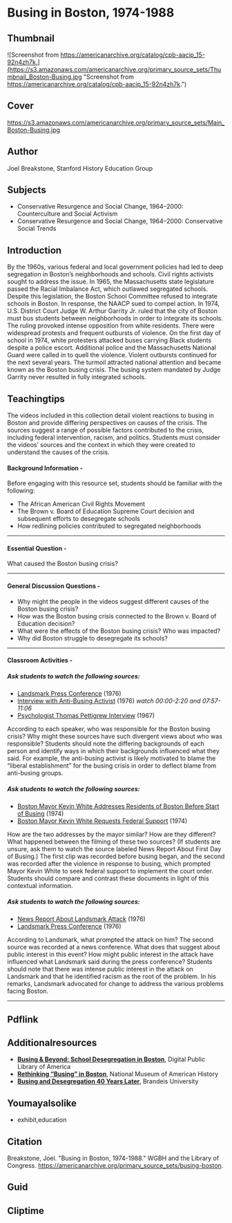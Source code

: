 # Busing in Boston, 1974-1988

## Thumbnail

![Screenshot from https://americanarchive.org/catalog/cpb-aacip_15-92n4zh7k.](https://s3.amazonaws.com/americanarchive.org/primary_source_sets/Thumbnail_Boston-Busing.jpg "Screenshot from https://americanarchive.org/catalog/cpb-aacip_15-92n4zh7k.")

## Cover
https://s3.amazonaws.com/americanarchive.org/primary_source_sets/Main_Boston-Busing.jpg

## Author

Joel Breakstone, Stanford History Education Group

## Subjects

- Conservative Resurgence and Social Change, 1964–2000: Counterculture and Social Activism
- Conservative Resurgence and Social Change, 1964–2000: Conservative Social Trends

## Introduction

By the 1960s, various federal and local government policies had led to deep segregation in Boston’s neighborhoods and schools. Civil rights activists sought to address the issue. In 1965, the Massachusetts state legislature passed the Racial Imbalance Act, which outlawed segregated schools. Despite this legislation, the Boston School Committee refused to integrate schools in Boston. In response, the NAACP sued to compel action. In 1974, U.S. District Court Judge W. Arthur Garrity Jr. ruled that the city of Boston must bus students between neighborhoods in order to integrate its schools. The ruling provoked intense opposition from white residents. There were widespread protests and frequent outbursts of violence. On the first day of school in 1974, white protesters attacked buses carrying Black students despite a police escort. Additional police and the Massachusetts National Guard were called in to quell the violence. Violent outbursts continued for the next several years. The turmoil attracted national attention and became known as the Boston busing crisis. The busing system mandated by Judge Garrity never resulted in fully integrated schools. 

## Teachingtips

The videos included in this collection detail violent reactions to busing in Boston and provide differing perspectives on causes of the crisis. The sources suggest a range of possible factors contributed to the crisis, including federal intervention, racism, and politics. Students must consider the videos’ sources and the context in which they were created to understand the causes of the crisis. 

#### Background Information -

Before engaging with this resource set, students should be familiar with the following: 
- The African American Civil Rights Movement
- The Brown v. Board of Education Supreme Court decision and subsequent efforts to desegregate schools
- How redlining policies contributed to segregated neighborhoods 

<hr>

#### Essential Question - 

What caused the Boston busing crisis? 

<hr>

#### General Discussion Questions -

- Why might the people in the videos suggest different causes of the Boston busing crisis? 
- How was the Boston busing crisis connected to the Brown v. Board of Education decision?  
- What were the effects of the Boston busing crisis? Who was impacted? 
- Why did Boston struggle to desegregate its schools? 

<hr>

#### Classroom Activities -

##### Ask students to watch the following sources:

- [Landsmark Press Conference](https://americanarchive.org/primary_source_sets/busing-boston/6_15-9qr4nq5d) (1976)
- [Interview with Anti-Busing Activist](https://americanarchive.org/primary_source_sets/busing-boston/7_15-9057cs2x) (1976) *watch 00:00-2:20 and 07:57-11:06*
- [Psychologist Thomas Pettigrew Interview](https://americanarchive.org/primary_source_sets/busing-boston/9_15-9zg6g70c) (1967)

According to each speaker, who was responsible for the Boston busing crisis? Why might these sources have such divergent views about who was responsible? Students should note the differing backgrounds of each person and identify ways in which their backgrounds influenced what they said. For example, the anti-busing activist is likely motivated to blame the “liberal establishment” for the busing crisis in order to deflect blame from anti-busing groups. 

##### Ask students to watch the following sources: 

- [Boston Mayor Kevin White Addresses Residents of Boston Before Start of Busing](https://americanarchive.org/primary_source_sets/busing-boston/3_15-qj77s7j383) (1974)
- [Boston Mayor Kevin White Requests Federal Support](https://americanarchive.org/primary_source_sets/busing-boston/2_15-9154dp1w) (1974)

How are the two addresses by the mayor similar? How are they different? What happened between the filming of these two sources? (If students are unsure, ask them to watch the source labeled News Report About First Day of Busing.) The first clip was recorded before busing began, and the second was recorded after the violence in response to busing, which prompted Mayor Kevin White to seek federal support to implement the court order. Students should compare and contrast these documents in light of this contextual information.

##### Ask students to watch the following sources: 

- [News Report About Landsmark Attack](https://americanarchive.org/primary_source_sets/busing-boston/5_15-93r0pt1f) (1976)
- [Landsmark Press Conference](https://americanarchive.org/primary_source_sets/busing-boston/6_15-9qr4nq5d) (1976)

According to Landsmark, what prompted the attack on him? The second source was recorded at a news conference. What does that suggest about public interest in this event? How might public interest in the attack have influenced what Landsmark said during the press conference? Students should note that there was intense public interest in the attack on Landsmark and that he identified racism as the root of the problem. In his remarks, Landsmark advocated for change to address the various problems facing Boston. 

<hr>

## Pdflink

## Additionalresources

- [**Busing & Beyond: School Desegregation in Boston**](https://dp.la/primary-source-sets/busing-beyond-school-desegregation-in-boston), Digital Public Library of America
- [**Rethinking “Busing” in Boston**](https://americanhistory.si.edu/blog/rethinking-busing-boston), National Museum of American History
- [**Busing and Desegregation 40 Years Later**](https://www.brandeis.edu/investigate/race-justice/busing-desegregation.html), Brandeis University

## Youmayalsolike
- exhibit,education

## Citation

Breakstone, Joel. "Busing in Boston, 1974-1988." WGBH and the Library of Congress. https://americanarchive.org/primary_source_sets/busing-boston.

## Guid
## Cliptime
